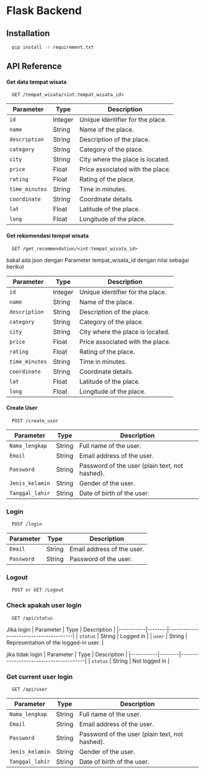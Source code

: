 
# Flask Backend





## Installation

```bash
  pip install -r requirement.txt
```
    
## API Reference

#### Get data tempat wisata

```http
  GET /tempat_wisata/<int:tempat_wisata_id>
```

| Parameter      | Type        | Description                             |
|----------------|-------------|-----------------------------------------|
| `id`           | Integer     | Unique identifier for the place.        |
| `name`         | String      | Name of the place.                      |
| `description`  | String      | Description of the place.               |
| `category`     | String      | Category of the place.                  |
| `city`         | String      | City where the place is located.        |
| `price`        | Float       | Price associated with the place.        |
| `rating`       | Float       | Rating of the place.                    |
| `time_minutes` | String      | Time in minutes.                        |
| `coordinate`   | String      | Coordinate details.                     |
| `lat`          | Float       | Latitude of the place.                  |
| `long`         | Float       | Longitude of the place.                 |

#### Get rekomendasi tempat wisata

```http
  GET /get_recommendation/<int:tempat_wisata_id>
```
bakal ada json dengan Parameter tempat_wisata_id dengan nilai sebagai berikut

| Parameter      | Type        | Description                             |
|----------------|-------------|-----------------------------------------|
| `id`           | Integer     | Unique identifier for the place.        |
| `name`         | String      | Name of the place.                      |
| `description`  | String      | Description of the place.               |
| `category`     | String      | Category of the place.                  |
| `city`         | String      | City where the place is located.        |
| `price`        | Float       | Price associated with the place.        |
| `rating`       | Float       | Rating of the place.                    |
| `time_minutes` | String      | Time in minutes.                        |
| `coordinate`   | String      | Coordinate details.                     |
| `lat`          | Float       | Latitude of the place.                  |
| `long`         | Float       | Longitude of the place.                 |


#### Create User
```http
  POST /create_user
```

| Parameter      | Type   | Description                            |
|----------------|--------|----------------------------------------|
| `Nama_lengkap` | String | Full name of the user.                 |
| `Email`        | String | Email address of the user.             |
| `Password`     | String | Password of the user (plain text, not hashed). |
| `Jenis_kelamin`| String | Gender of the user.                    |
| `Tanggal_lahir`| String | Date of birth of the user.             |

### Login

```http
  POST /login
```
| Parameter      | Type   | Description              |
|----------------|--------|--------------------------|
| `Email`        | String | Email address of the user.|
| `Password`     | String | Password of the user.     |

### Logout

```http
  POST or GET /Logout
```

### Check apakah user login
```http
  GET /api/status
```

Jika login 
| Parameter | Type   | Description                           |
|-----------|--------|---------------------------------------|
| `status`  | String | Logged in                             |
| `user`    | String | Representation of the logged-in user. |

jika tidak login
| Parameter | Type   | Description                           |
|-----------|--------|---------------------------------------|
| `status`  | String | Not logged in                         |

### Get current user login
```http
  GET /api/user
```
| Parameter      | Type   | Description                            |
|----------------|--------|----------------------------------------|
| `Nama_lengkap` | String | Full name of the user.                 |
| `Email`        | String | Email address of the user.             |
| `Password`     | String | Password of the user (plain text, not hashed). |
| `Jenis_kelamin`| String | Gender of the user.                    |
| `Tanggal_lahir`| String | Date of birth of the user.             |
